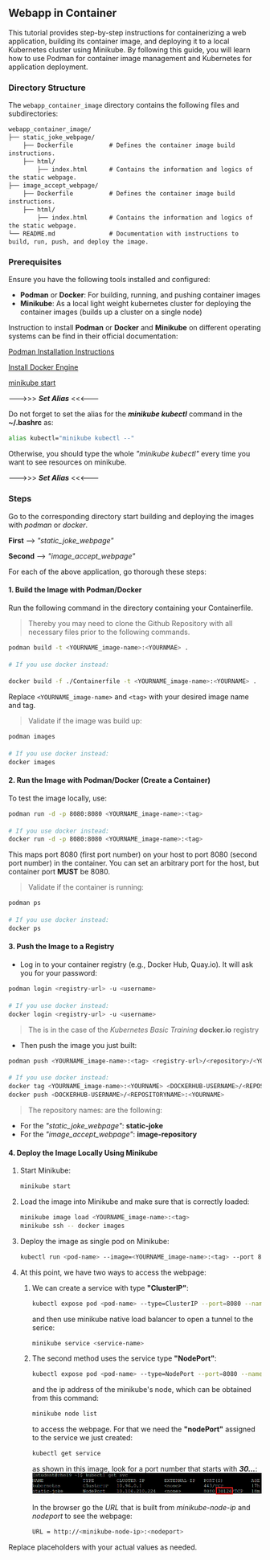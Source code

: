 ## Webapp in Container
This tutorial provides step-by-step instructions for containerizing a web application, building its container image, and deploying it to a local Kubernetes cluster using Minikube. By following this guide, you will learn how to use Podman for container image management and Kubernetes for application deployment.

### Directory Structure

The `webapp_container_image` directory contains the following files and subdirectories:

```
webapp_container_image/
├── static_joke_webpage/
    ├── Dockerfile          # Defines the container image build instructions.
    ├── html/
        ├── index.html      # Contains the information and logics of the static webpage.
├── image_accept_webpage/
    ├── Dockerfile          # Defines the container image build instructions.
    ├── html/
        ├── index.html      # Contains the information and logics of the static webpage.
└── README.md               # Documentation with instructions to build, run, push, and deploy the image. 
```

### Prerequisites
Ensure you have the following tools installed and configured:
- **Podman** or **Docker**: For building, running, and pushing container images
- **Minikube**: As a local light weight kubernetes cluster for deploying the container images (builds up a cluster on a single node)

Instruction to install **Podman** or **Docker** and **Minikube** on different operating systems can be find in their official documentation:

[Podman Installation Instructions](https://podman.io/docs/installation)

[Install Docker Engine](https://docs.docker.com/engine/install/)

[minikube start](https://minikube.sigs.k8s.io/docs/start/?arch=%2Fwindows%2Fx86-64%2Fstable%2F.exe+download)

--->>> ***Set Alias*** <<<---

Do not forget to set the alias for the ***minikube kubectl*** command in the **~/.bashrc** as:
```bash
alias kubectl="minikube kubectl --"
```
Otherwise, you should type the whole *"minikube kubectl"* every time you want to see resources on minikube.

--->>> ***Set Alias*** <<<---

### Steps
Go to the corresponding directory start building and deploying the images with *podman* or *docker*.

**First** --> *"static_joke_webpage"* 

**Second** --> *"image_accept_webpage"*

For each of the above application, go thorough these steps:

#### 1. Build the Image with Podman/Docker

Run the following command in the directory containing your Containerfile. 

> Thereby you may need to clone the Github Repository with all necessary files prior to the following commands. 

```bash
podman build -t <YOURNAME_image-name>:<YOURNMAE> .

# If you use docker instead: 

docker build -f ./Containerfile -t <YOURNAME_image-name>:<YOURNAME> .
```
Replace `<YOURNAME_image-name>` and `<tag>` with your desired image name and tag.

> Validate if the image was build up:

```bash
podman images

# If you use docker instead:
docker images
```

#### 2. Run the Image with Podman/Docker (Create a Container)

To test the image locally, use:
```bash
podman run -d -p 8080:8080 <YOURNAME_image-name>:<tag>

# If you use docker instead:
docker run -d -p 8080:8080 <YOURNAME_image-name>:<tag>
```
This maps port 8080 (first port number) on your host to port 8080 (second port number) in the container. You can set an arbitrary port for the host, but container port **MUST** be 8080.

> Validate if the container is running:

```bash
podman ps

# If you use docker instead:
docker ps
```

#### 3. Push the Image to a Registry

- Log in to your container registry (e.g., Docker Hub, Quay.io). It will ask you for your password:
```bash
podman login <registry-url> -u <username> 

# If you use docker instead: 
docker login <registry-url> -u <username> 
```
> The <registry-url> is in the case of the *Kubernetes Basic Training* **docker.io** registry

- Then push the image you just built:
```bash
podman push <YOURNAME_image-name>:<tag> <registry-url>/<repository>/<YOURNAME_image-name>:<tag>

# If you use docker instead:
docker tag <YOURNAME_image-name>:<YOURNAME> <DOCKERHUB-USERNAME>/<REPOSITORYNAME>:<YOURNAME>
docker push <DOCKERHUB-USERNAME>/<REPOSITORYNAME>:<YOURNAME>
```
> The repository names: <REPOSITORYNAME> are the following:
- For the *"static_joke_webpage"*: **static-joke**
- For the *"image_accept_webpage"*: **image-repository** 

#### 4. Deploy the Image Locally Using Minikube
1. Start Minikube:
    ```bash
    minikube start
    ```
2. Load the image into Minikube and make sure that is correctly loaded:
    ```bash
    minikube image load <YOURNAME_image-name>:<tag>
    minikube ssh -- docker images
    ```
3. Deploy the image as single pod on Minikube:
    ```bash
    kubectl run <pod-name> --image=<YOURNAME_image-name>:<tag> --port 8080
    ```

<!-- 4. Create a Kubernetes deployment:
    ```yaml
    apiVersion: apps/v1
    kind: Deployment
    metadata:
      name: webapp
    spec:
      replicas: 1
      selector:
         matchLabels:
            app: webapp
      template:
         metadata:
            labels:
              app: webapp
         spec:
            containers:
            - name: webapp
              image: <YOURNAME_image-name>:<tag>
              ports:
              - containerPort: 8080
    ```
    Save this YAML to a file (e.g., `deployment.yaml`) and apply it:
    ```bash
    kubectl apply -f deployment.yaml
    ``` -->

4. At this point, we have two ways to access the webpage:

    1. We can create a service with type **"ClusterIP"**:
        ```bash
        kubectl expose pod <pod-name> --type=ClusterIP --port=8080 --name <service-name>
        ```
        and then use minikube native load balancer to open a tunnel to the serice:
        ```bash
        minikube service <service-name>
        ```

    2. The second method uses the service type **"NodePort"**:
        ```bash
        kubectl expose pod <pod-name> --type=NodePort --port=8080 --name <service-name>
        ```
        and the ip address of the minikube's node, which can be obtained from this command:
        ```bash
        minikube node list
        ```
        to access the webpage. For that we need the **"nodePort"** assigned to the service we just created:
        ```bash
        kubectl get service
        ```
        as shown in this image, look for a port number that starts with ***30...***:
        [![nodeport](/img/nodeport.png)](/img/nodeport.png)
        
        In the browser go the *URL* that is built from *minikube-node-ip* and *nodeport* to see the webpage:
        ```bash
        URL = http://<minikube-node-ip>:<nodeport>
        ```
        
Replace placeholders with your actual values as needed.